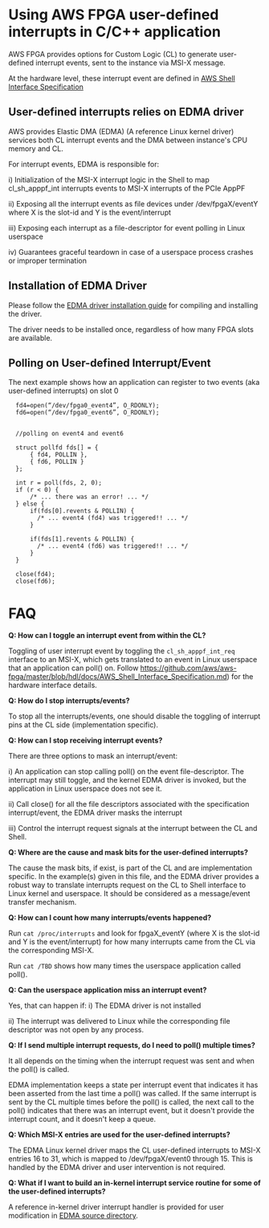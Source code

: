 # Using AWS FPGA user-defined interrupts in C/C++ application

AWS FPGA provides options for Custom Logic (CL) to generate user-defined interrupt events, sent to the instance via MSI-X message.

At the hardware level, these interrupt event are defined in [AWS Shell Interface Specification](https://github.com/aws/aws-fpga/master/blob/hdl/docs/AWS_Shell_Interface_Specification.md)



## User-defined interrupts relies on EDMA driver

AWS provides Elastic DMA (EDMA) (A reference Linux kernel driver) services both CL interrupt events and the DMA between instance's CPU memory and CL. 

For interrupt events, EDMA is responsible for:

i) Initialization of the MSI-X interrupt logic in the Shell to map cl_sh_apppf_int interrupts events to MSI-X interrupts of the PCIe AppPF

ii) Exposing all the interrupt events as file devices under /dev/fpgaX/eventY where X is the slot-id and Y is the event/interrupt


iii) Exposing each interrupt as a file-descriptor for event polling in Linux userspace

iv) Guarantees graceful teardown in case of a userspace process crashes or improper termination


## Installation of EDMA Driver

Please follow the [EDMA driver installation guide](./edma_install.md) for compiling and installing the driver.

The driver needs to be installed once, regardless of how many FPGA slots are available.



## Polling on User-defined Interrupt/Event

The next example shows how an application can register to two events (aka user-defined interrupts) on slot 0

```
  fd4=open(“/dev/fpga0_event4”, O_RDONLY);
  fd6=open(“/dev/fpga0_event6”, O_RDONLY);


  //polling on event4 and event6

  struct pollfd fds[] = {
      { fd4, POLLIN },
      { fd6, POLLIN }
  };

  int r = poll(fds, 2, 0);
  if (r < 0) {
      /* ... there was an error! ... */
  } else {
      if(fds[0].revents & POLLIN) {
        /* ... event4 (fd4) was triggered!! ... */
      }
  
      if(fds[1].revents & POLLIN) {
        /* ... event4 (fd6) was triggered!! ... */
      }
  }

  close(fd4);
  close(fd6);
```


# FAQ


**Q: How can I toggle an interrupt event from within the CL?**

Toggling of user interrupt event by toggling the `cl_sh_apppf_int_req` interface to an MSI-X, which gets translated to an event in Linux userspace that an application can poll() on. Follow https://github.com/aws/aws-fpga/master/blob/hdl/docs/AWS_Shell_Interface_Specification.md) for the hardware interface details.




**Q: How do I stop interrupts/events?**


To stop all the interrupts/events, one should disable the toggling of interrupt pins at the CL side (implementation specific).



**Q: How can I stop receiving interrupt events?**

There are three options to mask an interrupt/event:

i) An application can stop calling poll() on the event file-descriptor. The interrupt may still toggle, and the kernel EDMA driver is invoked, but the application in Linux userspace does not see it.



ii) Call close() for all the file descriptors associated with the specification interrupt/event, the EDMA driver masks the interrupt

iii) Control the interrupt request signals at the interrupt between the CL and Shell.



**Q: Where are the cause and mask bits for the user-defined interrupts?**

The cause the mask bits, if exist, is part of the CL and are implementation specific. In the example(s) given in this file, and the EDMA driver provides a robust way to translate interrupts request on the CL to Shell interface to Linux kernel and userspace. It should be considered as a message/event transfer mechanism.



**Q: How can I count how many interrupts/events happened?**

  Run `cat /proc/interrupts` and look for fpgaX_eventY (where X is the slot-id and Y is the event/interrupt) for how many interrupts came from the CL via the corresponding MSI-X.
  
  Run `cat /TBD` shows how many times the userspace application called poll().



**Q: Can the userspace application miss an interrupt event?**


Yes, that can happen if: 
i) The EDMA driver is not installed

ii) The interrupt was delivered to Linux while the corresponding file descriptor was not open by any process.




**Q: If I send multiple interrupt requests, do I need to poll() multiple times?**

It all depends on the timing when the interrupt request was sent and when the poll() is called.

EDMA implementation keeps a state per interrupt event that indicates it has been asserted from the last time a poll() was called.  If the same interrupt is sent by the CL multiple times before the poll() is called, the next call to the poll() indicates that there was an interrupt event, but it doesn't provide the interrupt count, and it doesn't keep a queue.




**Q: Which MSI-X entries are used for the user-defined interrupts?**

The EDMA Linux kernel driver maps the CL user-defined interrupts to MSI-X entries 16 to 31, which is mapped to /dev/fpgaX/event0 through 15.  This is handled by the EDMA driver and user intervention is not required.



**Q: What if I want to build an in-kernel interrupt service routine for some of the user-defined interrupts?** 

A reference in-kernel driver interrupt handler is provided for user modification in [EDMA source directory](./src/example_kernel_interrupt.c).

